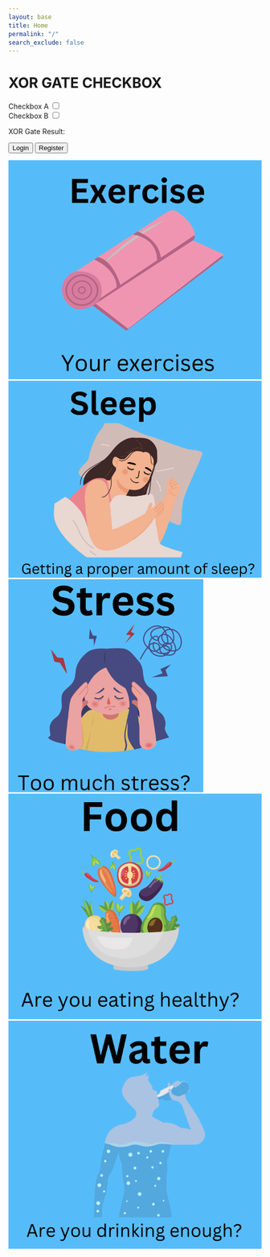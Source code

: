 ```yaml
---
layout: base
title: Home
permalink: "/"
search_exclude: false
---
```

<html lang="en">
  <style>
    /* CSS for styling purposes (optional) */
    .feature {
      margin-bottom: 10px;
    }
  </style>
  <h1>XOR GATE CHECKBOX</h1>
  
  <!-- Feature: Completed Exercise -->
   <label for="checkboxA">Checkbox A</label>
  <input type="checkbox" id="checkboxA">
  <br>
  <label for="checkboxB">Checkbox B</label>
  <input type="checkbox" id="checkboxB">
  <div class="result" id="xorResult">XOR Gate Result: </div>

  <script>

    const checkboxA = document.getElementById('checkboxA');
    const checkboxB = document.getElementById('checkboxB');



    // Event listeners for checkboxes
    checkboxA.addEventListener('change', () => {
      performXORLogic();
    });

    checkboxB.addEventListener('change', () => {
      performXORLogic();
    });

    function performXORLogic() {
      const isCheckedA = checkboxA.checked;
      const isCheckedB = checkboxB.checked;
      const xorResult = (isCheckedA || isCheckedB) && !(isCheckedA && isCheckedB);
      resultDiv.textContent = `XOR Gate Result: ${xorResult}`;
      }
 </script>
  <a href="https://jplip.github.io/frontTri2/login/"><button class="btn">Login</button></a>
    <a href="https://jplip.github.io/frontTri2/Register/"><button class="btn">Register</button></a>
    <div class="top-container">
        <div class="element">
            <a href="https://jplip.github.io/frontTri2/exercise/">
        <img src="images/ExerciseHome.png">
            </a>
        </div>
        <div class="element">
            <a href="https://jplip.github.io/frontTri2/sleep/">
        <img src="images/SleepHome.png">
            </a>
        </div>
    </div>
    <div class="bottom-container">
        <div class="element">
            <a href="https://jplip.github.io/frontTri2/stress/">
        <img src="images/LessBlurryStress.png">
            </a>
        </div>
        <div class="element">
            <a href="https://jplip.github.io/frontTri2/food/">
        <img src="images/FoodHome.png">
            </a>
        </div>
        <div class="element">
            <a href="https://jplip.github.io/frontTri2/water/">
        <img src="images/WaterHome.png">
            </a>
        </div>
    </div>
</html>